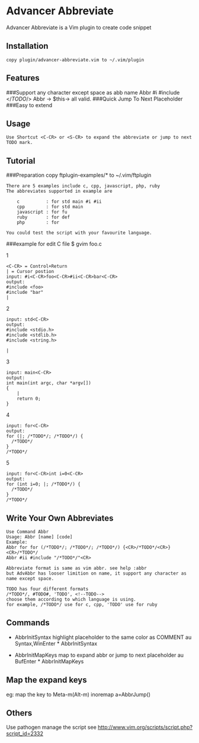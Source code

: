 Advancer Abbreviate
==================
Advancer Abbreviate is a Vim plugin to create code snippet

Installation
------------
    copy plugin/advancer-abbreviate.vim to ~/.vim/plugin

Features
--------
###Support any character except space as abb name
    Abbr #i #include </*TODO*/>
    Abbr -> $this->
    all valid.
###Quick Jump To Next Placeholder
###Easy to extend

Usage
-----
    Use Shortcut <C-CR> or <S-CR> to expand the abbreviate or jump to next TODO mark.

Tutorial
--------
###Preparation
    copy ftplugin-examples/* to ~/.vim/ftplugin

    There are 5 examples include c, cpp, javascript, php, ruby
    The abbreviates supported in example are

        c          : for std main #i #ii
        cpp        : for std main
        javascript : for fu
        ruby       : for def
        php        : for

    You could test the script with your favourite language.

###example for edit C file
    $ gvim foo.c

1

    <C-CR> = Control+Return
    | = Cursor postion
    input: #i<C-CR>foo<C-CR>#ii<C-CR>bar<C-CR>
    output:
    #include <foo>
    #include "bar"
    |

2

    input: std<C-CR>
    output:
    #include <stdio.h>
    #include <stdlib.h>
    #include <string.h>

    |

3

    input: main<C-CR>
    output:
    int main(int argc, char *argv[])
    {
        |
        return 0;
    }

4

    input: for<C-CR>
    output:
    for (|; /*TODO*/; /*TODO*/) {
      /*TODO*/
    }
    /*TODO*/

5

    input: for<C-CR>int i=0<C-CR>
    output:
    for (int i=0; |; /*TODO*/) {
      /*TODO*/
    }
    /*TODO*/
    

Write Your Own Abbreviates
--------------------------
    Use Command Abbr
    Usage: Abbr [name] [code]
    Example:
    Abbr for for (/*TODO*/; /*TODO*/; /*TODO*/) {<CR>/*TODO*/<CR>}<CR>/*TODO*/
    Abbr #ii #include "/*TODO*/"<CR>

    Abbreviate format is same as vim abbr. see help :abbr
    but AdvAbbr has looser limition on name, it support any character as name except space.
    
    TODO has four different formats
    /*TODO*/, #TODO#, 'TODO', <!--TODO-->
    choose them according to which language is using. 
    for example, /*TODO*/ use for c, cpp, 'TODO' use for ruby

Commands
--------
*   AbbrInitSyntax
    highlight placeholder to the same color as COMMENT
    au Syntax,WinEnter * AbbrInitSyntax

*   AbbrInitMapKeys
    map <C-CR> <S-CR> to expand abbr or jump to next placeholder
    au BufEnter * AbbrInitMapKeys

Map the expand keys
-------------------
eg: map the key to Meta-m(Alt-m)
inoremap <buffer> <silent> <M-m> <ESC>a<C-R>=AbbrJump()<CR>

Others
------
Use pathogen manage the script
see http://www.vim.org/scripts/script.php?script_id=2332


